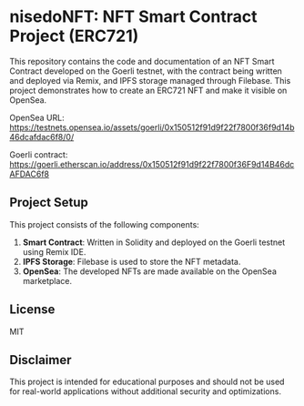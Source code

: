 # nisedoNFT: NFT Smart Contract Project (ERC721)

This repository contains the code and documentation of an NFT Smart Contract developed on the Goerli testnet, with the contract being written and deployed via Remix, and IPFS storage managed through Filebase. This project demonstrates how to create an ERC721 NFT and make it visible on OpenSea.

OpenSea URL: https://testnets.opensea.io/assets/goerli/0x150512f91d9f22f7800f36f9d14b46dcafdac6f8/0/

Goerli contract: https://goerli.etherscan.io/address/0x150512f91d9f22f7800f36F9d14B46dcAFDAC6f8

## Project Setup 

This project consists of the following components:

1. **Smart Contract**: Written in Solidity and deployed on the Goerli testnet using Remix IDE.
2. **IPFS Storage**: Filebase is used to store the NFT metadata. 
3. **OpenSea**: The developed NFTs are made available on the OpenSea marketplace.

## License

MIT

## Disclaimer

This project is intended for educational purposes and should not be used for real-world applications without additional security and optimizations.
